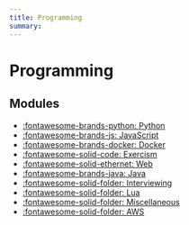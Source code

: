 ```yaml
---
title: Programming
summary:
---
```


Programming
===

Modules
---

- [:fontawesome-brands-python: Python](python/index.md)
- [:fontawesome-brands-js: JavaScript](javascript/index.md)
- [:fontawesome-brands-docker: Docker](docker/index.md)
- [:fontawesome-solid-code: Exercism](exercism/index.md)
- [:fontawesome-solid-ethernet: Web](web/index.md)
- [:fontawesome-brands-java: Java](java/index.md)
- [:fontawesome-solid-folder: Interviewing](interviewing/index.md)
- [:fontawesome-solid-folder: Lua](lua/index.md)
- [:fontawesome-solid-folder: Miscellaneous](miscellaneous/index.md)
- [:fontawesome-solid-folder: AWS](aws/index.md)
